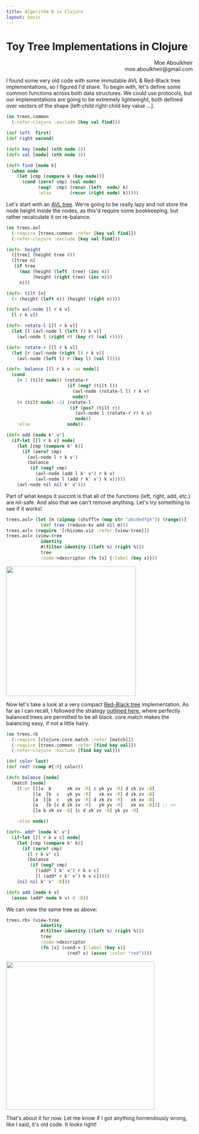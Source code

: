 ```yaml
---
title: Algorithm W in Clojure
layout: basic
---
```


<h1>Toy Tree Implementations in Clojure</h1>
<div align="right">
Moe Aboulkheir<br />
moe.aboulkheir@gmail.com
</div>


I found some very old code with some immutable AVL & Red-Black tree implementations, so I figured I'd share.  To begin with, let's define some common functions across both data structures.  We could use protocols, but our implementations are going to be extremely lightweight, both defined over vectors of the shape [left-child right-child key value ...].

```clojure
(ns trees.common
  (:refer-clojure :exclude [key val find]))

(def left  first)
(def right second)

(defn key [node] (nth node 2))
(defn val [node] (nth node 3))

(defn find [node k]
  (when node
    (let [cmp (compare k (key node))]
      (cond (zero? cmp) (val node)
            (neg?  cmp) (recur (left  node) k)
            :else       (recur (right node) k)))))
```

Let's start with an [AVL tree](https://www.wikiwand.com/en/articles/AVL_tree).  We're going to be really lazy and not store the node height inside the nodes, as this'd require some bookkeeping, but rather recalculate it on re-balance.


```clojure
(ns trees.avl
  (:require [trees.common :refer [key val find]])
  (:refer-clojure :exclude [key val find]))

(defn- height
  ([tree] (height tree 0))
  ([tree n]
   (if tree
     (max (height (left  tree) (inc n))
          (height (right tree) (inc n)))
     n)))

(defn- tilt [n]
  (- (height (left n)) (height (right n))))

(defn avl-node [l r k v]
  [l r k v])

(defn- rotate-l [[l r k v]]
  (let [l (avl-node l (left r) k v)]
    (avl-node l (right r) (key r) (val r))))

(defn- rotate-r [[l r k v]]
  (let [r (avl-node (right l) r k v)]
    (avl-node (left l) r (key l) (val l))))

(defn- balance [[l r k v :as node]]
  (cond
    (< 1 (tilt node)) (rotate-r
                       (if (neg? (tilt l))
                         (avl-node (rotate-l l) r k v)
                         node))
    (< (tilt node) -1) (rotate-l
                        (if (pos? (tilt r))
                          (avl-node l (rotate-r r) k v)
                          node))
    :else              node))

(defn add [node k' v']
  (if-let [[l r k v] node]
    (let [cmp (compare k' k)]
      (if (zero? cmp)
        (avl-node l r k v')
        (balance
         (if (neg? cmp)
           (avl-node (add l k' v') r k v)
           (avl-node l (add r k' v') k v)))))
    (avl-node nil nil k' v')))
```

Part of what keeps it succint is that all of the functions (left, right, add, etc.) are nil-safe.  And also that we can't remove anything.  Let's try something to see if it works!

```clojure
trees.avl> (let [m (zipmap (shuffle (map str "abcdedfgh")) (range))]
             (def tree (reduce-kv add nil m)))
trees.avl> (require '[rhizome.viz :refer [view-tree]])
trees.avl> (view-tree
             identity
             #(filter identity [(left %) (right %)])
             tree
             :node->descriptor (fn [x] {:label (key x)}))

```

<img src="/trees/images/avl.png" width="350">

Now let's take a look at a very compact [Red-Black tree](https://www.wikiwand.com/en/articles/Red%E2%80%93black_tree) implementation.  As far as I can recall, I followed the strategy [outlined here](https://github.com/CompScienceClub/ocaml-red-black-trees/blob/master/docs/outline.pdf), where perfectly balanced trees are permitted to be all black.  core.match makes the balancing easy, if not a little hairy.


```clojure
(ns trees.rb
  (:require [clojure.core.match :refer [match]])
  (:require [trees.common :refer [find key val]])
  (:refer-clojure :exclude [find key val]))

(def color last)
(def red? (comp #{:R} color))

(defn balance [node]
  (match [node]
    [(:or [[[a  b      xk xv :R] c yk yv :R] d zk zv :B]
          [[a  [b  c   yk yv :R]   xk xv :R] d zk zv :B]
          [a  [[b  c   yk yv :R] d zk zv :R]   xk xv :B]
          [a   [b [c d zk zv :R]   yk yv :R]   xk xv :B])] ;; =>
          [[a b xk xv :B] [c d zk zv :B] yk yv :R]

    :else node))

(defn- add* [node k' v']
  (if-let [[l r k v c] node]
    (let [cmp (compare k' k)]
      (if (zero? cmp)
        [l r k v' c]
        (balance
         (if (neg? cmp)
           [(add* l k' v') r k v c]
           [l (add* r k' v') k v c]))))
    [nil nil k' v' :R]))

(defn add [node k v]
  (assoc (add* node k v) 4 :B))
```

We can view the same tree as above:

```clojure
trees.rb> (view-tree
             identity
             #(filter identity [(left %) (right %)])
             tree
             :node->descriptor
             (fn [x] (cond-> {:label (key x)}
                       (red? x) (assoc :color "red"))))
```

<img src="/trees/images/red-black.png" width="400">

That's about it for now.  Let me know if I got anything horrendously wrong, like I said, it's old code.  It _looks_ right!
